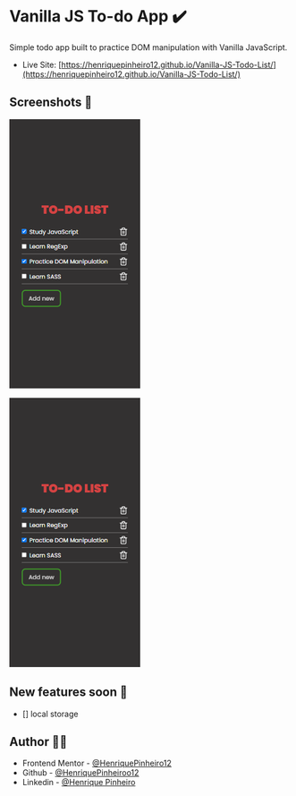 # Vanilla JS To-do App ✔️

Simple todo app built to practice DOM manipulation with Vanilla JavaScript.

- Live Site: [https://henriquepinheiro12.github.io/Vanilla-JS-Todo-List/](https://henriquepinheiro12.github.io/Vanilla-JS-Todo-List/)

## Screenshots 📸

![Desktop screenshot](images/print-mobile.png)

![Mobile screenshot](images/print-mobile.png)

## New features soon 🌠

- [] local storage

## Author 🧑‍💻

- Frontend Mentor - [@HenriquePinheiro12](https://www.frontendmentor.io/profile/HenriquePinheiro12)
- Github - [@HenriquePinheiroo12](https://github.com/henriquepinheiro12/)
- Linkedin - [@Henrique Pinheiro](https://www.linkedin.com/in/henrique-pinheiro-a43b62203/)
